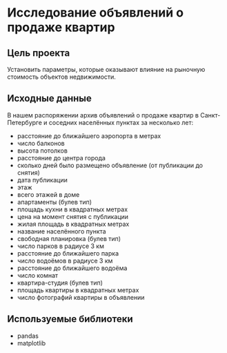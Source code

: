# Исследование объявлений о продаже квартир

## Цель проекта 
Установить параметры, которые оказывают влияние на рыночную стоимость объектов недвижимости.   

## Исходные данные
В нашем распоряжении архив объявлений о продаже квартир в Санкт-Петербурге и соседних населённых пунктах за несколько лет:
- расстояние до ближайшего аэропорта в метрах
- число балконов
- высота потолков 
- расстояние до центра города 
- сколько дней было размещено объявление (от публикации до снятия)
- дата публикации
- этаж
- всего этажей в доме
- апартаменты (булев тип)
- площадь кухни в квадратных метрах
- цена на момент снятия с публикации
- жилая площадь в квадратных метрах
- название населённого пункта
- свободная планировка (булев тип)
- число парков в радиусе 3 км
- расстояние до ближайшего парка
- число водоёмов в радиусе 3 км
- расстояние до ближайшего водоёма
- число комнат
- квартира-студия (булев тип)
- площадь квартиры в квадратных метрах
- число фотографий квартиры в объявлении

## Используемые библиотеки
- pandas
- matplotlib